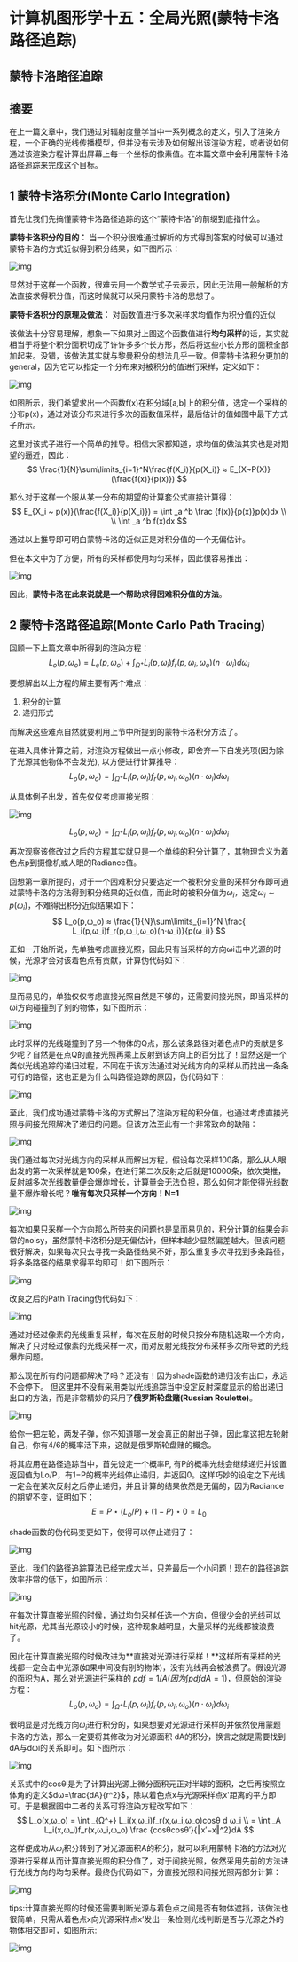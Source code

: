 # 计算机图形学十五：全局光照(蒙特卡洛路径追踪)

## **蒙特卡洛路径追踪**

## **摘要**

在上一篇文章中，我们通过对辐射度量学当中一系列概念的定义，引入了渲染方程，一个正确的光线传播模型，但并没有去涉及如何解出该渲染方程，或者说如何通过该渲染方程计算出屏幕上每一个坐标的像素值。在本篇文章中会利用蒙特卡洛路径追踪来完成这个目标。

## **1 蒙特卡洛积分(Monte Carlo Integration)**

首先让我们先搞懂蒙特卡洛路径追踪的这个“蒙特卡洛”的前缀到底指什么。

**蒙特卡洛积分的目的：** 当一个积分很难通过解析的方式得到答案的时候可以通过蒙特卡洛的方式近似得到积分结果，如下图所示：

![img](./img/15-1.png)

显然对于这样一个函数，很难去用一个数学式子去表示，因此无法用一般解析的方法直接求得积分值，而这时候就可以采用蒙特卡洛的思想了。

**蒙特卡洛积分的原理及做法：** 对函数值进行多次采样求均值作为积分值的近似

该做法十分容易理解，想象一下如果对上图这个函数值进行**均匀采样**的话，其实就相当于将整个积分面积切成了许许多多个长方形，然后将这些小长方形的面积全部加起来。没错，该做法其实就与黎曼积分的想法几乎一致。但蒙特卡洛积分更加的general，因为它可以指定一个分布来对被积分的值进行采样，定义如下：

![img](./img/15-2.png)

如图所示，我们希望求出一个函数f(x)在积分域[a,b]上的积分值，选定一个采样的分布p(x)，通过对该分布来进行多次的函数值采样，最后估计的值如图中最下方式子所示。

这里对该式子进行一个简单的推导。相信大家都知道，求均值的做法其实也是对期望的逼近，因此：
$$
\frac{1}{N}\sum\limits_{i=1}^N\frac{f(X_i)}{p(X_i)} ≈ E_{X~P(X)}(\frac{f(x)}{p(x)})
$$


那么对于这样一个服从某一分布的期望的计算套公式直接计算得：
$$
E_{X_i ~ p(x)}(\frac{f(X_i)}{p(X_i)}) = \int _a ^b \frac {f(x)}{p(x)}p(x)dx
\\
\\ \int _a ^b f(x)dx
$$


通过以上推导即可明白蒙特卡洛的近似正是对积分值的一个无偏估计。

但在本文中为了方便，所有的采样都使用均匀采样，因此很容易推出：

![img](./img/15-3.png)

因此，**蒙特卡洛在此来说就是一个帮助求得困难积分值的方法**。

## **2 蒙特卡洛路径追踪(Monte Carlo Path Tracing)**

回顾一下上篇文章中所得到的渲染方程：
$$
L_o(p,ω_o) = L_e(p,ω_o)+\int _{Ω^+}L_i(p,ω_i)f_r(p,ω_i,ω_o)(n⋅ω_i)dω_i
$$


要想解出以上方程的解主要有两个难点：

1. 积分的计算
2. 递归形式

而解决这些难点自然就要利用上节中所提到的蒙特卡洛积分方法了。

在进入具体计算之前，对渲染方程做出一点小修改，即舍弃一下自发光项(因为除了光源其他物体不会发光), 以方便进行计算推导：
$$
L_o(p,ω_o)=\int _{Ω^+}L_i(p,ω_i)f_r(p,ω_i,ω_o)(n⋅ω_i)dω_i
$$


从具体例子出发，首先仅仅考虑直接光照：

![img](./img/15-4.png)


$$
L_o(p,ω_o)=\int _{Ω^+}L_i(p,ω_i)f_r(p,ω_i,ω_o)(n⋅ω_i)dω_i
$$


再次观察该修改过之后的方程其实就只是一个单纯的积分计算了，其物理含义为着色点p到摄像机或人眼的Radiance值。

回想第一章所提的，对于一个困难积分只要选定一个被积分变量的采样分布即可通过蒙特卡洛的方法得到积分结果的近似值，而此时的被积分值为$ω_i$，选定$ω_i∼p(ω_i)$，不难得出积分近似结果如下：
$$
L_o(p,ω_o) ≈ \frac{1}{N}\sum\limits_{i=1}^N \frac{ L_i(p,ω_i)f_r(p,ω_i,ω_o)(n⋅ω_i)}{p(ω_i)}
$$


正如一开始所说，先单独考虑直接光照，因此只有当采样的方向ωi击中光源的时候，光源才会对该着色点有贡献，计算伪代码如下：

![img](./img/15-5.png)

显而易见的，单独仅仅考虑直接光照自然是不够的，还需要间接光照，即当采样的ωi方向碰撞到了别的物体，如下图所示：

![img](./img/15-6.png)

此时采样的光线碰撞到了另一个物体的Q点，那么该条路径对着色点P的贡献是多少呢？自然是在点Q的直接光照再乘上反射到该方向上的百分比了！显然这是一个类似光线追踪的递归过程，不同在于该方法通过对光线方向的采样从而找出一条条可行的路径，这也正是为什么叫路径追踪的原因，伪代码如下：

![img](./img/15-7.png)



至此，我们成功通过蒙特卡洛的方式解出了渲染方程的积分值，也通过考虑直接光照与间接光照解决了递归的问题。但该方法至此有一个非常致命的缺陷：

![img](./img/15-8.png)

我们通过每次对光线方向的采样从而解出方程，假设每次采样100条，那么从人眼出发的第一次采样就是100条，在进行第二次反射之后就是10000条，依次类推，反射越多次光线数量便会爆炸增长，计算量会无法负担，那么如何才能使得光线数量不爆炸增长呢？**唯有每次只采样一个方向！N=1**

![img](./img/15-9.png)

每次如果只采样一个方向那么所带来的问题也是显而易见的，积分计算的结果会非常的noisy，虽然蒙特卡洛积分是无偏估计，但样本越少显然偏差越大。但该问题很好解决，如果每次只去寻找一条路径结果不好，那么重复多次寻找到多条路径，将多条路径的结果求得平均即可！如下图所示：

![img](./img/15-10.png)

改良之后的Path Tracing伪代码如下：

![img](./img/15-11.png)

通过对经过像素的光线重复采样，每次在反射的时候只按分布随机选取一个方向，解决了只对经过像素的光线采样一次，而对反射光线按分布采样多次所导致的光线爆炸问题。

那么现在所有的问题都解决了吗？还没有！因为shade函数的递归没有出口，永远不会停下。 但这里并不没有采用类似光线追踪当中设定反射深度显示的给出递归出口的方法，而是非常精妙的采用了**俄罗斯轮盘赌(Russian Roulette)**。

![img](./img/15-12.png)

给你一把左轮，两发子弹，你不知道哪一发会真正的射出子弹，因此拿这把左轮射自己，你有4/6的概率活下来，这就是俄罗斯轮盘赌的概念。

将其应用在路径追踪当中，首先设定一个概率P, 有P的概率光线会继续递归并设置返回值为Lo/P，有1−P的概率光线停止递归，并返回0。这样巧妙的设定之下光线一定会在某次反射之后停止递归，并且计算的结果依然是无偏的，因为Radiance的期望不变，证明如下：
$$
E = P⋆(L_o/P)+(1−P)⋆0=L_0
$$


shade函数的伪代码变更如下，使得可以停止递归了：

![img](./img/15-13.png)

至此，我们的路径追踪算法已经完成大半，只差最后一个小问题！现在的路径追踪效率非常的低下，如图所示：

![img](./img/15-14.png)

在每次计算直接光照的时候，通过均匀采样任选一个方向，但很少会的光线可以hit光源，尤其当光源较小的时候，这种现象越明显，大量采样的光线都被浪费了。

因此在计算直接光照的时候改进为**直接对光源进行采样！**这样所有采样的光线都一定会击中光源(如果中间没有别的物体)，没有光线再会被浪费了。假设光源的面积为A，那么对光源进行采样的 $pdf=1/A (因为∫pdf⁡dA=1)$，但原始的渲染方程：
$$
L_o(p,ω_o)=\int _{Ω^+}L_i(p,ω_i)f_r(p,ω_i,ω_o)(n⋅ω_i)dω_i
$$


很明显是对光线方向$ω_i$进行积分的，如果想要对光源进行采样的并依然使用蒙题卡洛的方法，那么一定要将其修改为对光源面积 dA的积分，换言之就是需要找到dA与dωi的关系即可。如下图所示：

![img](./img/15-15.png)

关系式中的cosθ′是为了计算出光源上微分面积元正对半球的面积，之后再按照立体角的定义$dω=\frac{dA}{r^2}$，除以着色点x与光源采样点x'距离的平方即可。于是根据图中二者的关系可将渲染方程改写如下：
$$
L_o(x,ω_o) = \int _{Ω^+} L_i(x,ω_i)f_r(x,ω_i,ω_o)cos⁡θ d ω_i 
\\ = \int _A L_i(x,ω_i)f_r(x,ω_i,ω_o) \frac {cos⁡θcos⁡θ′}{‖x′−x‖^2}dA
$$


这样便成功从$ω_i$积分转到了对光源面积A的积分，就可以利用蒙特卡洛的方法对光源进行采样从而计算直接光照的积分值了，对于间接光照，依然采用先前的方法进行光线方向的均匀采样。最终伪代码如下，分直接光照和间接光照两部分计算：

![img](./img/15-16.png)



tips:计算直接光照的时候还需要判断光源与着色点之间是否有物体遮挡，该做法也很简单，只需从着色点x向光源采样点x’发出一条检测光线判断是否与光源之外的物体相交即可，如图所示:

![img](./img/15-17.png)